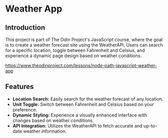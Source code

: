 # Weather App

## Introduction

This project is part of The Odin Project's JavaScript course, where the goal is to create a weather forecast site using the WeatherAPI. Users can search for a specific location, toggle between Fahrenheit and Celsius, and experience a dynamic page design based on weather conditions.

https://www.theodinproject.com/lessons/node-path-javascript-weather-app

## Features

- **Location Search:** Easily search for the weather forecast of any location.
- **Unit Toggle:** Switch between Fahrenheit and Celsius based on your preference.
- **Dynamic Styling:** Experience a visually enhanced interface with changes based on weather conditions.
- **API Integration:** Utilizes the WeatherAPI to fetch accurate and up-to-date weather information.
